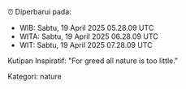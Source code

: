 ⏰ Diperbarui pada:
- WIB: Sabtu, 19 April 2025 05.28.09 UTC
- WITA: Sabtu, 19 April 2025 06.28.09 UTC
- WIT: Sabtu, 19 April 2025 07.28.09 UTC

Kutipan Inspiratif:
"For greed all nature is too little."


Kategori: nature


